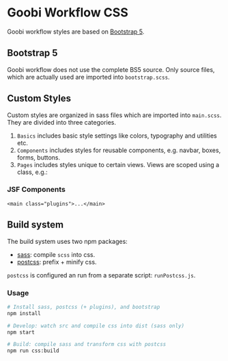 # Goobi Workflow CSS

Goobi workflow styles are based on [Bootstrap 5](https://getbootstrap.com/docs/5.2/getting-started/introduction/).

## Bootstrap 5

Goobi workflow does not use the complete BS5 source. Only source files, which are actually used are imported into `bootstrap.scss`.

## Custom Styles

Custom styles are organized in sass files which are imported into `main.scss`. They are divided into three categories.

1. `Basics` includes basic style settings like colors, typography and utilities etc.
2. `Components` includes styles for reusable components, e.g. navbar, boxes, forms, buttons.
3. `Pages` includes styles unique to certain views. Views are scoped using a class, e.g.:

### JSF Components

```xhtml
<main class="plugins">...</main>
```

## Build system

The build system uses two npm packages:

- [sass](https://sass-lang.com/): compile `scss` into css.
- [postcss](https://postcss.org/): prefix + minify css.

`postcss` is configured an run from a separate script: `runPostcss.js`.

### Usage

```sh
# Install sass, postcss (+ plugins), and bootstrap
npm install

# Develop: watch src and compile css into dist (sass only)
npm start

# Build: compile sass and transform css with postcss
npm run css:build
```
